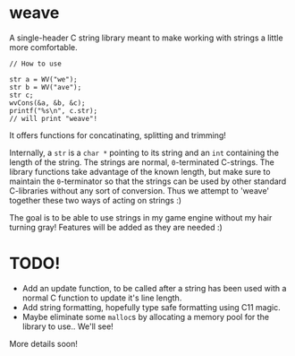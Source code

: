 # weave
A single-header C string library meant to make working with strings a little more comfortable.

```
// How to use

str a = WV("we");
str b = WV("ave");
str c;
wvCons(&a, &b, &c);
printf("%s\n", c.str);
// will print "weave"!

```

It offers functions for concatinating, splitting and trimming! 

Internally, a ```str``` is a ```char *``` pointing to its string and an ```int``` containing the length of the string. The strings are normal, ```0```-terminated C-strings. The library functions take advantage of the known length, but make sure to maintain the ```0```-terminator so that the strings can be used by other standard C-libraries without any sort of conversion. Thus we attempt to 'weave' together these two ways of acting on strings :)

The goal is to be able to use strings in my game engine without my hair turning gray! Features will be added as they are needed :)

# TODO!
* Add an update function, to be called after a string has been used with a normal C function to update it's line length.
* Add string formatting, hopefully type safe formatting using C11 magic.
* Maybe eliminate some ```malloc```s by allocating a memory pool for the library to use.. We'll see!

More details soon!
